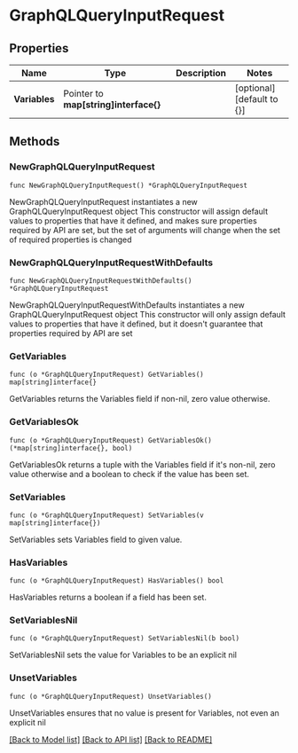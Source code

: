 # GraphQLQueryInputRequest

## Properties

Name | Type | Description | Notes
------------ | ------------- | ------------- | -------------
**Variables** | Pointer to **map[string]interface{}** |  | [optional] [default to {}]

## Methods

### NewGraphQLQueryInputRequest

`func NewGraphQLQueryInputRequest() *GraphQLQueryInputRequest`

NewGraphQLQueryInputRequest instantiates a new GraphQLQueryInputRequest object
This constructor will assign default values to properties that have it defined,
and makes sure properties required by API are set, but the set of arguments
will change when the set of required properties is changed

### NewGraphQLQueryInputRequestWithDefaults

`func NewGraphQLQueryInputRequestWithDefaults() *GraphQLQueryInputRequest`

NewGraphQLQueryInputRequestWithDefaults instantiates a new GraphQLQueryInputRequest object
This constructor will only assign default values to properties that have it defined,
but it doesn't guarantee that properties required by API are set

### GetVariables

`func (o *GraphQLQueryInputRequest) GetVariables() map[string]interface{}`

GetVariables returns the Variables field if non-nil, zero value otherwise.

### GetVariablesOk

`func (o *GraphQLQueryInputRequest) GetVariablesOk() (*map[string]interface{}, bool)`

GetVariablesOk returns a tuple with the Variables field if it's non-nil, zero value otherwise
and a boolean to check if the value has been set.

### SetVariables

`func (o *GraphQLQueryInputRequest) SetVariables(v map[string]interface{})`

SetVariables sets Variables field to given value.

### HasVariables

`func (o *GraphQLQueryInputRequest) HasVariables() bool`

HasVariables returns a boolean if a field has been set.

### SetVariablesNil

`func (o *GraphQLQueryInputRequest) SetVariablesNil(b bool)`

 SetVariablesNil sets the value for Variables to be an explicit nil

### UnsetVariables
`func (o *GraphQLQueryInputRequest) UnsetVariables()`

UnsetVariables ensures that no value is present for Variables, not even an explicit nil

[[Back to Model list]](../README.md#documentation-for-models) [[Back to API list]](../README.md#documentation-for-api-endpoints) [[Back to README]](../README.md)


